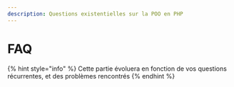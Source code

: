 ```yaml
---
description: Questions existentielles sur la POO en PHP
---
```


# FAQ

{% hint style="info" %}
Cette partie évoluera en fonction de vos questions récurrentes, et des problèmes rencontrés
{% endhint %}

## 



